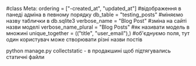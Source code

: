 #class Meta:
        ordering = ["-created_at", "updated_at"] #відображення в панеді адміна в певному порядку
        db_table = "testing_posts"  #міняємо назву таблички в db.sqlite3
        verbose_name = "Blog Post" #зміна на сайті назви моделі
        verbose_name_plural = "Blog Posts" #як називати модель в множині
        unique_together = (("title", "user_email"),) #об'єднуємо поля, тут один користувач може створювати різні назви постів


python manage.py collectstatic - в продакшині щоб підтягувались статичні файли   
